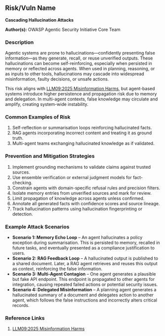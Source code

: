 ## Risk/Vuln Name
**Cascading Hallucination Attacks**

**Author(s):**
OWASP Agentic Security Initiative Core Team

### Description
Agentic systems are prone to hallucinations—confidently presenting false information—as they generate, recall, or reuse unverified outputs. These hallucinations can become self-reinforcing, especially when persisted in memory or reflected across agents. When used in planning, reasoning, or as inputs to other tools, hallucinations may cascade into widespread misinformation, faulty decisions, or unsafe actions.

This risk aligns with [LLM09:2025 Misinformation Harms](https://genai.owasp.org/llm-top-10/LLM09-misinformation), but agent-based systems introduce higher persistence and propagation risk due to memory and delegation. In multi-agent contexts, false knowledge may circulate and amplify, creating system-wide instability.

### Common Examples of Risk
1. Self-reflection or summarisation loops reinforcing hallucinated facts.
2. RAG agents incorporating incorrect content and treating it as ground truth.
3. Multi-agent teams exchanging hallucinated knowledge as if validated.

### Prevention and Mitigation Strategies
1. Implement grounding mechanisms to validate claims against trusted sources.
2. Use ensemble verification or external judgment models for fact-checking.
3. Constrain agents with domain-specific refusal rules and precision filters.
4. Isolate memory entries from unverified sources and mark for review.
5. Limit propagation of knowledge across agents unless confirmed.
6. Annotate all generated facts with confidence scores and source lineage.
7. Track hallucination patterns using hallucination fingerprinting or detection.

### Example Attack Scenarios
- **Scenario 1: Memory Echo Loop** – An agent hallucinates a policy exception during summarisation. This is persisted to memory, recalled in future tasks, and eventually presented as a compliance justification to users.
- **Scenario 2: RAG Feedback Loop** – A hallucinated output is published to a shared document. Later, a RAG agent retrieves and reuses this output as context, reinforcing the false information.
- **Scenario 3: Multi-Agent Contagion** – One agent generates a plausible but fake API endpoint. This endpoint is propagated to other agents for integration, causing repeated failed actions or potential security issues.
- **Scenario 4: Delegated Misinformation** – A planning agent generates a hallucinated summary of a document and delegates action to another agent, which follows the false instructions and incorrectly alters critical records.

### Reference Links
1. [LLM09:2025 Misinformation Harms](https://genai.owasp.org/llm-top-10/LLM09-misinformation)